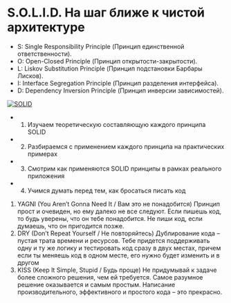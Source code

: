 # S.O.L.I.D. На шаг ближе к чистой архитектуре

- S: Single Responsibility Principle (Принцип единственной ответственности).
- O: Open-Closed Principle (Принцип открытости-закрытости).
- L: Liskov Substitution Principle (Принцип подстановки Барбары Лисков).
- I: Interface Segregation Principle (Принцип разделения интерфейса).
- D: Dependency Inversion Principle (Принцип инверсии зависимостей).

<a href="https://ibb.co/H2w9J26"><img src="https://i.ibb.co/TTjNCT6/SOLID.png" alt="SOLID" border="0"></a>

- 1. Изучаем теоретическую составляющую каждого принципа SOLID
- 2. Разбираемся с применением каждого принципа на практических примерах
- 3. Смотрим как применяются SOLID принципы в рамках реального приложения
- 4. Учимся думать перед тем, как бросаться писать код

1. YAGNI (You Aren’t Gonna Need It / Вам это не понадобится)
Принцип прост и очевиден, но ему далеко не все следуют. Если пишешь код, то будь уверены, что он тебе понадобится. Не пиши код, если думаешь, что он пригодится позже.
2. DRY (Don’t Repeat Yourself / Не повторяйтесь)
Дублирование кода – пустая трата времени и ресурсов. Тебе придется поддерживать одну и ту же логику и тестировать код сразу в двух местах, причем если ты меняешь код в одном месте, его нужно будет изменить и в другом
3. KISS (Keep It Simple, Stupid / Будь проще)
Не придумывай к задаче более сложного решения, чем ей требуется.
Самое разумное решение оказывается и самым простым. Написание производительного, эффективного и простого кода – это прекрасно.
